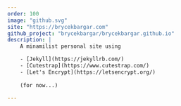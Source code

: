 ```yaml
---
order: 100
image: "github.svg"
site: "https://brycekbargar.com"
github_project: "brycekbargar/brycekbargar.github.io"
description: | 
    A minamilist personal site using 

    - [Jekyll](https://jekyllrb.com/) 
    - [Cutestrap](https://www.cutestrap.com/)
    - [Let's Encrypt](https://letsencrypt.org/)
    
    (for now...)

---
```

